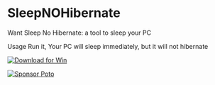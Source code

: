 # SleepNOHibernate
Want Sleep No Hibernate: a tool to sleep your PC

Usage
Run it, Your PC will sleep immediately, but it will not hibernate

<a href="https://github.com/isPoto/SleepNOHibernate/releases/download/3/SleepNOHibernateByPotoVersion3.zip" target="blank"><img border="0" src="https://user-images.githubusercontent.com/59009389/209811676-4efe1313-5e2a-476c-856b-537c7ba196e7.png" alt="Download for Win" title="Download for Win"></a>

<a href="https://ko-fi.com/ispoto" target="blank"><img border="0" src="https://user-images.githubusercontent.com/59009389/209853872-e562f173-651c-4442-8db5-57cf5b3d0d1e.png" alt="Sponsor Poto" title="Sponsor Poto"></a>
